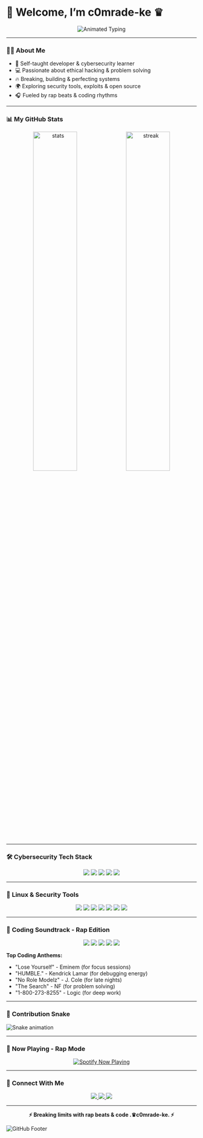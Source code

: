 # 👾 Welcome, I’m c0mrade-ke ♛

<p align="center">
  <img src="https://readme-typing-svg.herokuapp.com?font=JetBrains+Mono&size=28&duration=4000&color=00FF00&center=true&vCenter=true&width=550&lines=Self+taught+Developer+⚡;Cyber+Security+Enthusiast+🔐;Breaking+Limits+💻;Always+Learning+🚀;Rap+Vibes+🎤" alt="Animated Typing"/>
</p>

---

### 🧑‍💻 **About Me**  
- 🚀 Self-taught developer & cybersecurity learner  
- 💻 Passionate about ethical hacking & problem solving  
- 🔥 Breaking, building & perfecting systems  
- 🌍 Exploring security tools, exploits & open source  
- 🎧 Fueled by rap beats & coding rhythms

---

### 📊 **My GitHub Stats**  
<p align="center">
  <img src="https://github-readme-stats.vercel.app/api?username=c0mrade-ke&show_icons=true&theme=chartreuse-dark&hide_border=true&bg_color=00000000&text_color=00FF00&icon_color=00FF00&title_color=00FF00" alt="stats" width="48%"/>
  <img src="https://streak-stats.demolab.com?user=c0mrade-ke&theme=chartreuse-dark&hide_border=true&background=00000000&dates=00FF00&fire=00FF00&ring=00FF00&currStreakLabel=00FF00" alt="streak" width="48%"/>
</p>

---

### 🛠️ **Cybersecurity Tech Stack**  
<p align="center">
  <img src="https://img.shields.io/badge/Python-3776AB?style=for-the-badge&logo=python&logoColor=white"/>
  <img src="https://img.shields.io/badge/Bash-4EAA25?style=for-the-badge&logo=gnu-bash&logoColor=white"/>
  <img src="https://img.shields.io/badge/C-00599C?style=for-the-badge&logo=c&logoColor=white"/>
  <img src="https://img.shields.io/badge/C++-00599C?style=for-the-badge&logo=cplusplus&logoColor=white"/>
  <img src="https://img.shields.io/badge/JavaScript-F7DF1E?style=for-the-badge&logo=javascript&logoColor=black"/>
</p>

---

### 🐧 **Linux & Security Tools**  
<p align="center">
  <img src="https://img.shields.io/badge/Linux-FCC624?style=for-the-badge&logo=linux&logoColor=black"/>
  <img src="https://img.shields.io/badge/Kali%20Linux-557C94?style=for-the-badge&logo=kalilinux&logoColor=white"/>
  <img src="https://img.shields.io/badge/Ubuntu-E95420?style=for-the-badge&logo=ubuntu&logoColor=white"/>
  <img src="https://img.shields.io/badge/Wireshark-1679A7?style=for-the-badge&logo=wireshark&logoColor=white"/>
  <img src="https://img.shields.io/badge/Nmap-004A88?style=for-the-badge&logo=nmap&logoColor=white"/>
  <img src="https://img.shields.io/badge/Burp%20Suite-FF6633?style=for-the-badge&logo=burpsuite&logoColor=white"/>
  <img src="https://img.shields.io/badge/Metasploit-3C8DBC?style=for-the-badge&logo=metasploit&logoColor=white"/>
</p>

---

### 🎤 **Coding Soundtrack - Rap Edition**
<p align="center">
  <img src="https://img.shields.io/badge/Eminem-%23000000.svg?style=for-the-badge&logo=eminem&logoColor=white"/>
  <img src="https://img.shields.io/badge/Kendrick%20Lamar-%23000000.svg?style=for-the-badge&logo=kendrick-lamar&logoColor=white"/>
  <img src="https://img.shields.io/badge/J.%20Cole-%23000000.svg?style=for-the-badge&logo=j-cole&logoColor=white"/>
  <img src="https://img.shields.io/badge/NF-%23000000.svg?style=for-the-badge&logo=nf&logoColor=white"/>
  <img src="https://img.shields.io/badge/Logic-%23000000.svg?style=for-the-badge&logo=logic&logoColor=white"/>
</p>

**Top Coding Anthems:**
- "Lose Yourself" - Eminem (for focus sessions)
- "HUMBLE." - Kendrick Lamar (for debugging energy)
- "No Role Modelz" - J. Cole (for late nights)
- "The Search" - NF (for problem solving)
- "1-800-273-8255" - Logic (for deep work)

---

### 🐍 **Contribution Snake**  
![Snake animation](https://github.com/c0mrade-ke/c0mrade-ke/blob/output/github-contribution-grid-snake.svg)

---

### 🎵 **Now Playing - Rap Mode**
<p align="center">
  <a href="https://open.spotify.com/playlist/37i9dQZF1DX0XUsuxWHRQd">
    <img src="https://spotify-now-playing-readme.vercel.app/api/spotify?background_color=000000&border_color=00ff00&text_color=00ff00" alt="Spotify Now Playing"/>
  </a>
</p>

---

### 🔗 **Connect With Me**  
<p align="center">
  <a href="https://twitter.com/___C0mrade" target="_blank">
    <img src="https://img.shields.io/badge/X-000000?style=for-the-badge&logo=x&logoColor=white"/>
  </a>
  <a href="https://www.instagram.com/mweshimiwa_.ke?igsh=MWpoYXU2YjFxZXN1Mg==" target="_blank">
    <img src="https://img.shields.io/badge/Instagram%20(1)-E4405F?style=for-the-badge&logo=instagram&logoColor=white"/>
  </a>
  <a href="https://www.instagram.com/3lviss_._?igsh=bHN6cjFuOXg4bmNl" target="_blank">
    <img src="https://img.shields.io/badge/Instagram%20(2)-C13584?style=for-the-badge&logo=instagram&logoColor=white"/>
  </a>
</p>

---
<p align="center">  
   <strong>⚡ Breaking limits with rap beats & code .♛c0mrade-ke. ⚡</strong>  
</p>

![GitHub Footer](https://capsule-render.vercel.app/api?type=waving&color=00ff00&height=120&section=footer&text=Keep%20Coding%20Keep%20Vibing&fontSize=20&fontColor=000000)
